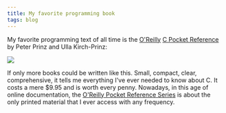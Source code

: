 ```yaml
---
title: My favorite programming book
tags: blog
---
```


My favorite programming text of all time is the [O'Reilly](http://oreilly.com/) [C Pocket Reference](http://www.oreilly.com/catalog/cpr) by Peter Prinz and Ulla Kirch-Prinz:

![](/system/images/legacy/C-Pocket-Reference.jpg)

If only more books could be written like this. Small, compact, clear, comprehensive, it tells me everything I've ever needed to know about C. It costs a mere $9.95 and is worth every penny. Nowadays, in this age of online documentation, the [O'Reilly Pocket Reference Series](http://pocketrefs.oreilly.com/) is about the only printed material that I ever access with any frequency.
